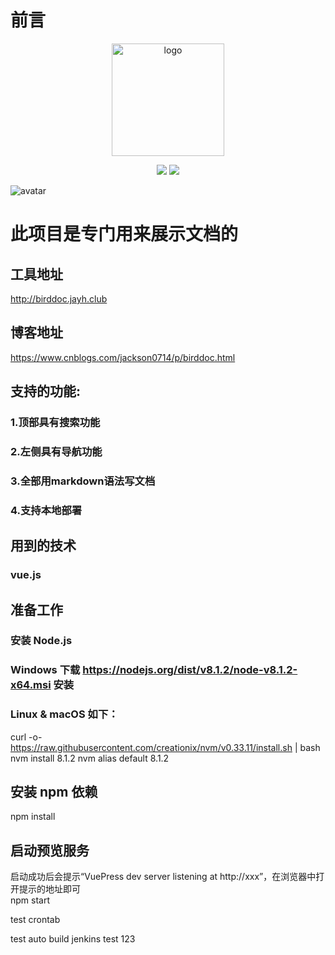 # 前言

<p align="center">
  <a href="https://vuepress.vuejs.org/" target="_blank">
    <img width="180" src="https://images.cnblogs.com/cnblogs_com/jackson0714/809472/o_qrcode_wkljg.jpg" alt="logo">
  </a>
</p>

<p align="center">
  <a href="https://www.cnblogs.com/jackson0714/p/birddoc.html"><img src="https://img.shields.io/npm/v/drone.svg" ></a>
  <a href="https://www.cnblogs.com/jackson0714/p/birddoc.html"><img src="https://img.shields.io/badge/language-markdown-Red.svg" ></a>
</p>

![avatar](https://raw.githubusercontent.com/Jackson0714/BirdDoc/master/BirdDoc.png)

# 此项目是专门用来展示文档的

## 工具地址
http://birddoc.jayh.club  

## 博客地址
https://www.cnblogs.com/jackson0714/p/birddoc.html

## 支持的功能:
### 1.顶部具有搜索功能
### 2.左侧具有导航功能
### 3.全部用markdown语法写文档
### 4.支持本地部署

## 用到的技术
### vue.js

## 准备工作
### 安装 Node.js
### Windows 下载 https://nodejs.org/dist/v8.1.2/node-v8.1.2-x64.msi 安装
### Linux & macOS 如下：
curl -o- https://raw.githubusercontent.com/creationix/nvm/v0.33.11/install.sh | bash
nvm install 8.1.2
nvm alias default 8.1.2

## 安装 npm 依赖
npm install

## 启动预览服务
启动成功后会提示“VuePress dev server listening at http://xxx”，在浏览器中打开提示的地址即可   
npm start

test crontab

test auto build jenkins 
test 123
